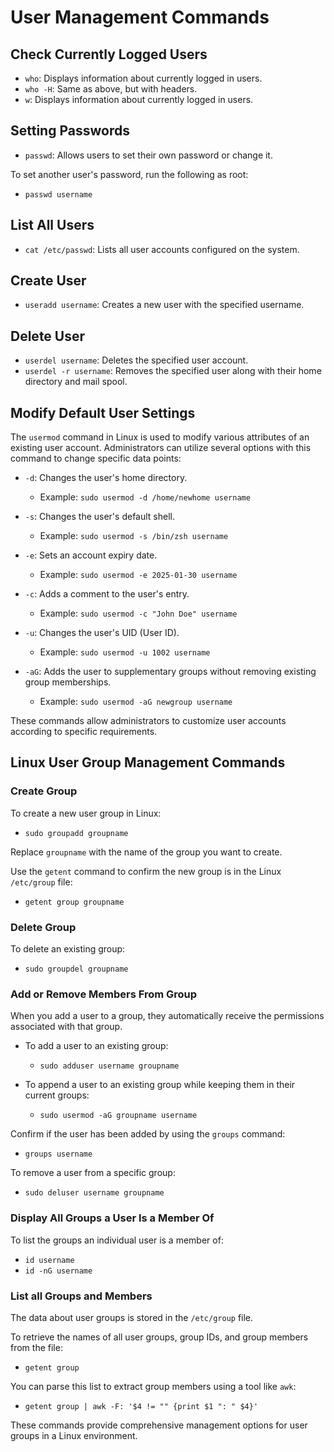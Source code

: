 
# User Management Commands

## Check Currently Logged Users

- `who`: Displays information about currently logged in users.
- `who -H`: Same as above, but with headers.
- `w`: Displays information about currently logged in users.

## Setting Passwords

- `passwd`: Allows users to set their own password or change it.

To set another user's password, run the following as root:

- `passwd username`

## List All Users

- `cat /etc/passwd`: Lists all user accounts configured on the system.

## Create User

- `useradd username`: Creates a new user with the specified username.

## Delete User

- `userdel username`: Deletes the specified user account.
- `userdel -r username`: Removes the specified user along with their home directory and mail spool.

## Modify Default User Settings

The `usermod` command in Linux is used to modify various attributes of an existing user account. Administrators can utilize several options with this command to change specific data points:

- `-d`: Changes the user's home directory.
  - Example: `sudo usermod -d /home/newhome username`

- `-s`: Changes the user's default shell.
  - Example: `sudo usermod -s /bin/zsh username`

- `-e`: Sets an account expiry date.
  - Example: `sudo usermod -e 2025-01-30 username`

- `-c`: Adds a comment to the user's entry.
  - Example: `sudo usermod -c "John Doe" username`

- `-u`: Changes the user's UID (User ID).
  - Example: `sudo usermod -u 1002 username`

- `-aG`: Adds the user to supplementary groups without removing existing group memberships.
  - Example: `sudo usermod -aG newgroup username`

These commands allow administrators to customize user accounts according to specific requirements.

## Linux User Group Management Commands

### Create Group

To create a new user group in Linux:

- `sudo groupadd groupname`

Replace `groupname` with the name of the group you want to create.

Use the `getent` command to confirm the new group is in the Linux `/etc/group` file:

- `getent group groupname`

### Delete Group

To delete an existing group:

- `sudo groupdel groupname`

### Add or Remove Members From Group

When you add a user to a group, they automatically receive the permissions associated with that group.

- To add a user to an existing group:
  - `sudo adduser username groupname`

- To append a user to an existing group while keeping them in their current groups:
  - `sudo usermod -aG groupname username`

Confirm if the user has been added by using the `groups` command:

- `groups username`

To remove a user from a specific group:

- `sudo deluser username groupname`

### Display All Groups a User Is a Member Of

To list the groups an individual user is a member of:

- `id username`
- `id -nG username`

### List all Groups and Members

The data about user groups is stored in the `/etc/group` file.

To retrieve the names of all user groups, group IDs, and group members from the file:

- `getent group`

You can parse this list to extract group members using a tool like `awk`:

- `getent group | awk -F: '$4 != "" {print $1 ": " $4}'`

These commands provide comprehensive management options for user groups in a Linux environment.
